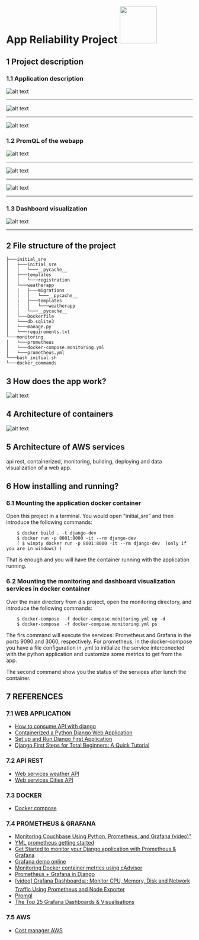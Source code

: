 

#  App Reliability Project  <img src="https://i.pinimg.com/originals/89/27/01/892701252dab9ead045f745d999cf9fc.gif" width="100" height="100" />
## 1 Project description
### 1.1 Application description
![alt text](https://github.com/caeltarifa/software_site_realiability/blob/main/login.png)
- - - - 
![alt text](https://github.com/caeltarifa/software_site_realiability/blob/main/app_api.png)
- - - - 
![alt text](https://github.com/caeltarifa/software_site_realiability/blob/main/app_api_countries.png)

### 1.2 PromQL of the webapp

![alt text](https://github.com/caeltarifa/software_site_realiability/blob/main/many_times_restart_app.png)
- - - -
![alt text](https://github.com/caeltarifa/software_site_realiability/blob/main/how_resident_memory_changing.png)
- - - -
![alt text](https://github.com/caeltarifa/software_site_realiability/blob/main/how_many_memory_would_be_free.png)
- - - -

### 1.3 Dashboard visualization
![alt text](https://github.com/caeltarifa/software_site_realiability/blob/main/grafana_dashboard.png)
- - - -
## 2 File structure of the project

    ├───initial_sre
    │   ├───initial_sre
    │   │   └───__pycache__
    │   ├───templates
    │   │   └───registration
    │   └───weatherapp
    │   |   ├───migrations
    │   |   │   └───__pycache__
    │   |   ├───templates
    │   |   │   └───weatherapp
    │   |   └───__pycache__
    │   └───Dockerfile
    │   └───db.sqlite3
    │   └───manage.py
    │   └───requirements.txt
    └───monitoring
    │   └───prometheus
    │   └───docker-compose.monitoring.yml
    │   └───prometheus.yml
    └───bash_initial.sh
    └───docker_commands
        
## 3 How does the app work?
![alt text](https://github.com/caeltarifa/software_site_realiability/blob/main/arquitecture_app.png)

## 4 Architecture of containers
![alt text](https://github.com/caeltarifa/software_site_realiability/blob/main/containers.png)

## 5 Architecture of AWS services

api rest, containerized, monitoring, building, deploying and data visualization of a web app.



## 6 How installing and running?

### 6.1 Mounting the application docker container
Open this project in a terminal. You would open "initial_sre" and then introduce the following commands:

        $ docker build . -t django-dev 
        $ docker run -p 8001:8000 -it --rm django-dev
        ( $ winpty docker run -p 8001:8000 -it --rm django-dev  (only if you are in windows) )

That is enough and you will have the container running with the application running.

### 6.2 Mounting the monitoring and dashboard visualization services in docker container
Over the main directory from dis project, open the monitoring directory, and introduce the following commands:

        $ docker-compose  -f docker-compose.monitoring.yml up -d
        $ docker-compose  -f docker-compose.monitoring.yml ps

The firs command will execute the services: Prometheus and Grafana in the ports 9090 and 3060, respectively. For prometheus, in the docker-compose you have a file configuration in .yml to initialize the service interconected with the python application and customize some metrics to get from the app.

The second command show you the status of the services after lunch the container.
        

## 7 REFERENCES
### 7.1 WEB APPLICATION
- [How to consume API with django](https://codigofacilito.com/articulos/consumir-api-django "How to consume API with django")
- [Containerized a Python Django Web Application](https://semaphoreci.com/community/tutorials/dockerizing-a-python-django-web-application "Containerized a Python Django Web Application")
- [Set up and Run Django First Application](https://towardsdev.com/set-up-and-run-django-first-application-38f3a066cbb3?gi=ea52fb6526a9 "Set up and Run Django First Application")
- [Django First Steps for Total Beginners: A Quick Tutorial](https://towardsdatascience.com/django-first-steps-for-the-total-beginners-a-quick-tutorial-5f1e5e7e9a8c "Django First Steps for Total Beginners: A Quick Tutorial")
### 7.2 API REST
- [Web services weather API](https://www.weatherapi.com/ "Web services weather API")
- [Web services Cities API](https://documenter.getpostman.com/view/1134062/T1LJjU52  "web services Cities API")

### 7.3 DOCKER
- [Docker compose](https://docs.docker.com/compose/ "Docker compose")
### 7.4 PROMETHEUS & GRAFANA
- [Monitoring Couchbase Using Python, Prometheus, and Grafana (video)"](https://www.youtube.com/watch?v=w_sTCF8TCyk "Monitoring Couchbase Using Python, Prometheus, and Grafana (video)") 
- [YML prometheus getting started](https://prometheus.io/docs/prometheus/latest/getting_started/ "YML prometheus getting started")
- [Get Started to monitor your Django application with Prometheus & Grafana](https://www.sipios.com/blog-tech/monitoring "Get Started to monitor your Django application with Prometheus & Grafana")
- [Grafana demo online](https://play.grafana.org/d/000000012/grafana-play-home?orgId=1 "Grafana demo online")
- [Monitoring Docker container metrics using cAdvisor](https://prometheus.io/docs/guides/cadvisor/#docker-compose-configuration "Monitoring Docker container metrics using cAdvisor")
- [Prometheus + Grafana in Django](https://karanchuri.medium.com/prometheus-grafana-in-django-92da4d782f8a "Prometheus + Grafana in Django")
- [[video] Grafana Dashboard📊: Monitor CPU, Memory, Disk and Network Traffic Using Prometheus and Node Exporter](https://www.youtube.com/watch?v=YUabB_7H710 "[video] Grafana Dashboard📊: Monitor CPU, Memory, Disk and Network Traffic Using Prometheus and Node Exporter")
- [Promql](https://medium.com/@knoldus/introduction-to-promql-46260307fd83 "Promql")
- [The Top 25 Grafana Dashboards & Visualisations](https://logit.io/blog/post/the-top-21-grafana-dashboards-and-visualisations "Promql")

### 7.5 AWS
- [Cost manager AWS](https://us-east-1.console.aws.amazon.com/cost-management/home?region=us-east-1&skipRegion=true#/startupError?code=_CE_Not_Ready_&title=_CE_Not_Ready_Title_ "Cost manager AWS")









